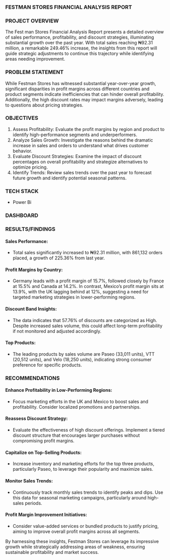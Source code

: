 ### FESTMAN  STORES FINANCIAL ANALYSIS REPORT

### PROJECT OVERVIEW
The Fest man Stores Financial Analysis Report presents a detailed overview of sales performance, profitability, and discount strategies, illuminating substantial growth over the past year. With total sales reaching ₦92.31 million, a remarkable 249.46% increase, the insights from this report will guide strategic adjustments to continue this trajectory while identifying areas needing improvement.

### PROBLEM STATEMENT
While Festman Stores has witnessed substantial year-over-year growth, significant disparities in profit margins across different countries and product segments indicate inefficiencies that can hinder overall profitability. Additionally, the high discount rates may impact margins adversely, leading to questions about pricing strategies.

### OBJECTIVES
1. Assess Profitability: Evaluate the profit margins by region and product to identify high-performance segments and underperformers.
2. Analyze Sales Growth: Investigate the reasons behind the dramatic increase in sales and orders to understand what drives customer behavior.
3. Evaluate Discount Strategies: Examine the impact of discount percentages on overall profitability and strategize alternatives to optimize pricing.
4. Identify Trends: Review sales trends over the past year to forecast future growth and identify potential seasonal patterns.

### TECH STACK 
- Power Bi

### DASHBOARD

### RESULTS/FINDINGS


#### Sales Performance:

- Total sales significantly increased to ₦92.31 million, with 861,132 orders placed, a growth of 225.36% from last year.
  
#### Profit Margins by Country:
- Germany leads with a profit margin of 15.7%, followed closely by France at 15.5% and Canada at 14.2%. In contrast, Mexico’s profit margin sits at 13.9%, with the UK lagging behind at 12%, suggesting a need for 
  targeted marketing strategies in lower-performing regions.
  
#### Discount Band Insights:
- The data indicates that 57.76% of discounts are categorized as High. Despite increased sales volume, this could affect long-term profitability if not monitored and adjusted accordingly.
  
#### Top Products:
- The leading products by sales volume are Paseo (33,011 units), VTT (20,512 units), and Velo (18,250 units), indicating strong consumer preference for specific products.

### RECOMMENDATIONS

#### Enhance Profitability in Low-Performing Regions:
- Focus marketing efforts in the UK and Mexico to boost sales and profitability. Consider localized promotions and partnerships.

#### Reassess Discount Strategy:
- Evaluate the effectiveness of high discount offerings. Implement a tiered discount structure that encourages larger purchases without compromising profit margins.

#### Capitalize on Top-Selling Products:
- Increase inventory and marketing efforts for the top three products, particularly Paseo, to leverage their popularity and maximize sales.

#### Monitor Sales Trends:
- Continuously track monthly sales trends to identify peaks and dips. Use this data for seasonal marketing campaigns, particularly around high-sales periods.

#### Profit Margin Improvement Initiatives:
- Consider value-added services or bundled products to justify pricing, aiming to improve overall profit margins across all segments.

By harnessing these insights, Festman Stores can leverage its impressive growth while strategically addressing areas of weakness, ensuring sustainable profitability and market success.









